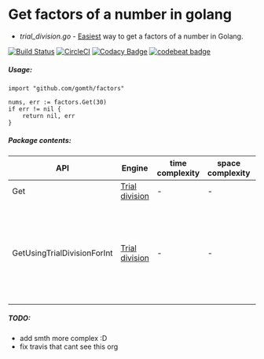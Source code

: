 # Get factors of a number in golang

* *trial_division.go* - [Easiest](https://en.wikipedia.org/wiki/Trial_division) way to get a factors of a number in Golang.

[![Build Status](https://travis-ci.com/gomth/factors.svg?branch=main)](https://travis-ci.com/gomth/factors)
[![CircleCI](https://circleci.com/gh/gomth/factors/tree/main.svg?style=svg)](https://circleci.com/gh/gomth/factors/tree/main)
[![Codacy Badge](https://app.codacy.com/project/badge/Grade/5a22e1f488ee46579160a5362c938815)](https://www.codacy.com/gh/gomth/factors/dashboard?utm_source=github.com&amp;utm_medium=referral&amp;utm_content=gomth/factors&amp;utm_campaign=Badge_Grade)
[![codebeat badge](https://codebeat.co/badges/77825abd-47cc-49c8-9893-10ac8d78124e)](https://codebeat.co/projects/github-com-gomth-factors-main)

##### Usage:

```golang
import "github.com/gomth/factors"

nums, err := factors.Get(30)
if err != nil {
    return nil, err
}
```

##### Package contents:
| API | Engine | time complexity | space complexity | Details |
| ------ | ------ | ------ | ------ | ------ |
| Get | [Trial division][trial_division] | - | - | - |
| GetUsingTrialDivisionForInt | [Trial division][trial_division] | - | - | Based on [Fundamental theorem of arithmetic][fundthemofar]. Compleity heavily depends on algo used to pick prime numbers |

##### TODO:
- add smth more complex :D
- fix travis that cant see this org

[//]: # (These are reference links used in the body of this note and get stripped out when the markdown processor does its job. There is no need to format nicely because it shouldn't be seen. Thanks SO - http://stackoverflow.com/questions/4823468/store-comments-in-markdown-syntax)

   [trial_division]: <https://en.wikipedia.org/wiki/Trial_division>
   [fundthemofar]: <https://en.wikipedia.org/wiki/Fundamental_theorem_of_arithmetic>